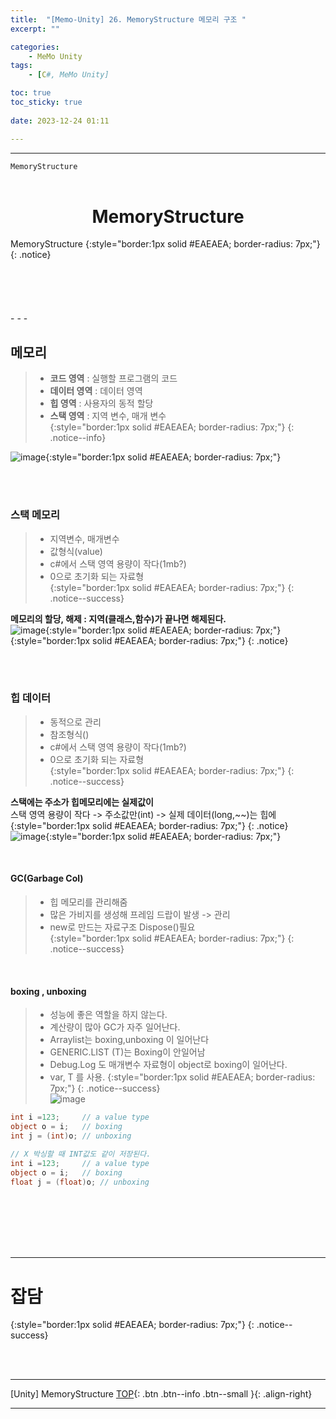 ```yaml
---
title:  "[Memo-Unity] 26. MemoryStructure 메모리 구조 "
excerpt: ""

categories:
    - MeMo Unity
tags:
    - [C#, MeMo Unity]

toc: true
toc_sticky: true
 
date: 2023-12-24 01:11

---
```

- - -

`MemoryStructure` 
<BR><BR>

<center><H1>  MemoryStructure  </H1></center>
MemoryStructure  
{:style="border:1px solid #EAEAEA; border-radius: 7px;"}
{: .notice} 
<br><br><br><br><br><br>
- - - 


## 메모리
> - **코드 영역** : 실행할 프로그램의 코드  
> - **데이터 영역**  : 데이터 영역  
> - **힙 영역**  : 사용자의 동적 할당  
> - **스택 영역**  : 지역 변수, 매개 변수  
{:style="border:1px solid #EAEAEA; border-radius: 7px;"}
{: .notice--info}  

![image](https://github.com/levell1/levell1.github.io/assets/96651722/bf15370d-bef1-4f96-acf7-10bb3507d4ce){:style="border:1px solid #EAEAEA; border-radius: 7px;"}  

<br><br>

### 스택 메모리
> - 지역변수, 매개변수  
> - 값형식(value)  
> - c#에서 스택 영역 용량이 작다(1mb?)  
> - 0으로 초기화 되는 자료형  
{:style="border:1px solid #EAEAEA; border-radius: 7px;"}
{: .notice--success}  

**메모리의 할당, 해제 : 지역(클래스,함수)가 끝나면 해제된다.**  
![image](https://github.com/levell1/levell1.github.io/assets/96651722/c82130dc-4468-4f69-b695-8aaa2409a90d){:style="border:1px solid #EAEAEA; border-radius: 7px;"}  
{:style="border:1px solid #EAEAEA; border-radius: 7px;"}
{: .notice}

<br><br>

### 힙 데이터  
> - 동적으로 관리
> - 참조형식()  
> - c#에서 스택 영역 용량이 작다(1mb?)  
> - 0으로 초기화 되는 자료형  
{:style="border:1px solid #EAEAEA; border-radius: 7px;"}
{: .notice--success}  

**스택에는 주소가 힙메모리에는 실제값이**  
스택 영역 용량이 작다 -> 주소값만(int) -> 실제 데이터(long,~~)는 힙에  
{:style="border:1px solid #EAEAEA; border-radius: 7px;"}
{: .notice}
![image](https://github.com/levell1/levell1.github.io/assets/96651722/c21c692c-7dcb-4e10-908d-70464a56c0fc){:style="border:1px solid #EAEAEA; border-radius: 7px;"}  

<br>

#### GC(Garbage Col)
> - 힙 메모리를 관리해줌  
> - 많은 가비지를 생성해 프레임 드랍이 발생 -> 관리  
> - new로 만드는 자료구조 Dispose()필요  
{:style="border:1px solid #EAEAEA; border-radius: 7px;"}
{: .notice--success} 

<br>

#### boxing , unboxing
> - 성능에 좋은 역할을 하지 않는다.  
> - 계산량이 많아 GC가 자주 일어난다.
> - Arraylist는 boxing,unboxing 이 일어난다    
> - GENERIC.LIST (T)는 Boxing이 안일어남  
> - Debug.Log 도 매개변수 자료형이 object로 boxing이 일어난다.  
> - var, T 를 사용. 
{:style="border:1px solid #EAEAEA; border-radius: 7px;"}
{: .notice--success}  
![image](https://github.com/levell1/levell1.github.io/assets/96651722/fc7a6011-f0b1-4e48-8d6b-c5ebc054936b)

<div class="notice--primary" markdown="1"> 

```c#
int i =123;     // a value type  
object o = i;   // boxing  
int j = (int)o; // unboxing  

// X 박싱할 때 INT값도 같이 저장된다.
int i =123;     // a value type  
object o = i;   // boxing  
float j = (float)o; // unboxing  
```
</div>


<br><br><br><br><br>
- - - 

# 잡담
{:style="border:1px solid #EAEAEA; border-radius: 7px;"}
{: .notice--success}  

<br><br>
- - - 

[Unity] MemoryStructure
[TOP](#){: .btn .btn--info .btn--small }{: .align-right}
<br>
- - -
